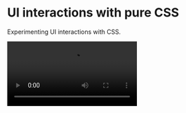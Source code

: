 # UI interactions with pure CSS
Experimenting UI interactions with CSS.

![](https://github.com/sorayav/ui-css-interactions/blob/master/ui-css.mov)
